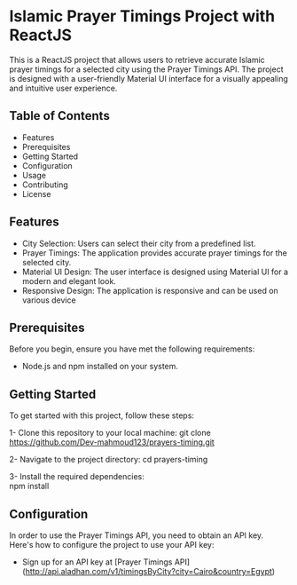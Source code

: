 # Islamic Prayer Timings Project with ReactJS

This is a ReactJS project that allows users to retrieve accurate Islamic prayer timings for a selected city using the Prayer Timings API. The project is designed with a user-friendly Material UI interface for a visually appealing and intuitive user experience.


## Table of Contents

   * Features
   * Prerequisites
   * Getting Started
   * Configuration
   * Usage
   * Contributing
   * License


## Features

   * City Selection: Users can select their city from a predefined list.
   * Prayer Timings: The application provides accurate prayer timings for the selected city.
   * Material UI Design: The user interface is designed using Material UI for a modern and elegant look.
   * Responsive Design: The application is responsive and can be used on various device


## Prerequisites

Before you begin, ensure you have met the following requirements:

   * Node.js and npm installed on your system.

## Getting Started

To get started with this project, follow these steps:

   1- Clone this repository to your local machine:
      git clone https://github.com/Dev-mahmoud123/prayers-timing.git

   2- Navigate to the project directory:
       cd prayers-timing

   3- Install the required dependencies:    
       npm install

## Configuration

In order to use the Prayer Timings API, you need to obtain an API key. Here's how to configure the project to use your API key:

- Sign up for an API key at
 [Prayer Timings API] (http://api.aladhan.com/v1/timingsByCity?city=Cairo&country=Egypt) 
